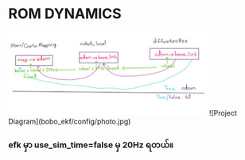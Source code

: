 # ROM DYNAMICS

<img src="bobo_ekf/config/photo.jpg" alt="ekf Diagram" width="400" height="170" />
![Project Diagram](bobo_ekf/config/photo.jpg)

### efk မှာ use_sim_time=false မှ 20Hz ရတယ်။
